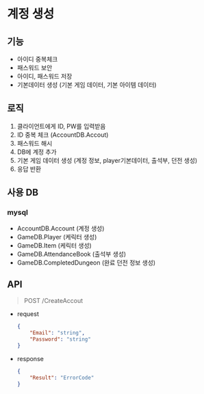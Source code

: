 # 계정 생성

## 기능
* 아이디 중복체크
* 패스워드 보안
* 아이디, 패스워드 저장
* 기본데이터 생성 (기본 게임 데이터, 기본 아이템 데이터)

## 로직
1. 클라이언트에게 ID, PW를 입력받음
2. ID 중복 체크 (AccountDB.Accout)
3. 패스워드 해시
4. DB에 계정 추가
5. 기본 게임 데이터 생성 (계정 정보, player기본데이터, 출석부, 던전 생성)
6. 응답 반환

## 사용 DB
### mysql
* AccountDB.Account (계정 생성)
* GameDB.Player (케릭터 생성)
* GameDB.Item (케릭터 생성)
* GameDB.AttendanceBook (출석부 생성)
* GameDB.CompletedDungeon (완료 던전 정보 생성)

## API
>  POST /CreateAccout
* request
    ``` JSON
    {
        "Email": "string",
        "Password": "string"
    }
    ```
* response
    ``` JSON
    {
        "Result": "ErrorCode"
    }
    ```